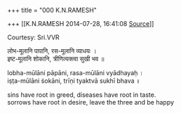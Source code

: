 +++
title = "000 K.N.RAMESH"

+++
[[K.N.RAMESH	2014-07-28, 16:41:08 [Source](https://groups.google.com/g/samskrita/c/3k6JAAq8U50)]]



Courtesy: Sri.VVR

  

  
लोभ-मूलानि पापानि, रस-मूलानि व्याधयः ।  
इष्ट-मूलानि शोकानि, त्रीणित्यक्त्वा सुखी भव ॥  
  
lobha-mūlāni pāpāni, rasa-mūlāni vyādhayaḥ ।  
iṣṭa-mūlāni śokāni, trīṇi tyaktvā sukhī bhava ॥  
  
sins have root in greed, diseases have root in taste.  
sorrows have root in desire, leave the three and be happy  

